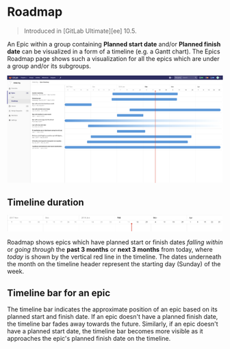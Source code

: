 # Roadmap

> Introduced in [GitLab Ultimate][ee] 10.5.

An Epic within a group containing **Planned start date** and/or **Planned finish date**
can be visualized in a form of a timeline (e.g. a Gantt chart). The Epics Roadmap page
shows such a visualization for all the epics which are under a group and/or its subgroups.

![roadmap view](img/roadmap_view.png)

## Timeline duration

![roadmap timeline](img/roadmap_timeline.png)

Roadmap shows epics which have planned start or finish dates _falling within_ or
_going through_ the **past 3 months** or **next 3 months** from today, where _today_
is shown by the vertical red line in the timeline. The dates underneath the month on
the timeline header represent the starting day (Sunday) of the week.

## Timeline bar for an epic

The timeline bar indicates the approximate position of an epic based on its planned start
and finish date. If an epic doesn't have a planned finish date, the timeline bar fades
away towards the future. Similarly, if an epic doesn't have a planned start date, the
timeline bar becomes more visible as it approaches the epic's planned finish date on the
timeline.
